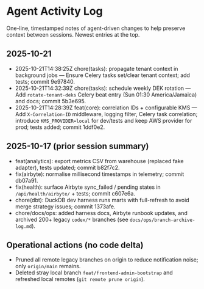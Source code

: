 # Agent Activity Log

One-line, timestamped notes of agent-driven changes to help preserve context between sessions. Newest entries at the top.

## 2025-10-21

- 2025-10-21T14:38:25Z chore(tasks): propagate tenant context in background jobs — Ensure Celery tasks set/clear tenant context; add tests; commit 9e97840.
- 2025-10-21T14:32:39Z chore(tasks): schedule weekly DEK rotation — Add `rotate-tenant-deks` Celery beat entry (Sun 01:30 America/Jamaica) and docs; commit 5b3e695.
- 2025-10-21T14:28:39Z feat(core): correlation IDs + configurable KMS — Add `X-Correlation-ID` middleware, logging filter, Celery task correlation; introduce `KMS_PROVIDER=local` for dev/tests and keep AWS provider for prod; tests added; commit 1ddf0e2.

## 2025-10-17 (prior session summary)

- feat(analytics): export metrics CSV from warehouse (replaced fake adapter), tests updated; commit b82f7c2.
- fix(airbyte): normalise millisecond timestamps in telemetry; commit db07a91.
- fix(health): surface Airbyte sync_failed / pending states in `/api/health/airbyte/` + tests; commit c607e6a.
- chore(dbt): DuckDB dev harness runs marts with full-refresh to avoid merge strategy issues; commit 1373afe.
- chore/docs/ops: added harness docs, Airbyte runbook updates, and archived 200+ legacy `codex/*` branches (see `docs/ops/branch-archive-log.md`).

## Operational actions (no code delta)

- Pruned all remote legacy branches on origin to reduce notification noise; only `origin/main` remains.
- Deleted stray local branch `feat/frontend-admin-bootstrap` and refreshed local remotes (`git remote prune origin`).
